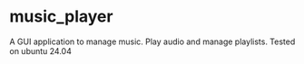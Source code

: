 # music_player
A GUI application to manage music. Play audio and manage playlists. Tested on ubuntu 24.04

